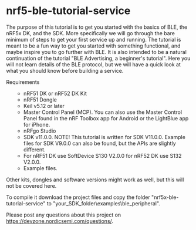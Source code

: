 # nrf5-ble-tutorial-service
The purpose of this tutorial is to get you started with the basics of BLE, the nRF5x DK, and the SDK. More specifically we will go through the bare minimum of steps to get your first service up and running. The tutorial is meant to be a fun way to get you started with something functional, and maybe inspire you to go further with BLE. It is also intended to be a natural continuation of the tutorial "BLE Advertising, a beginner's tutorial". Here you will not learn details of the BLE protocol, but we will have a quick look at what you should know before building a service. 

Requirements

<ul><ul>
<li>nRF51 DK or nRF52 DK Kit
<li>nRF51 Dongle
<li>Keil v5.12 or later
<li>Master Control Panel (MCP). You can also use the Master Control Panel found in the nRF Toolbox app for Android or the LightBlue app for iPhone.
<li>nRFgo Studio
<li>SDK v11.0.0. NOTE! This tutorial is written for SDK V11.0.0. Example files for SDK V9.0.0 can also be found, but the APIs are slightly different.
<li>For nRF51 DK use SoftDevice S130 V2.0.0 for nRF52 DK use S132 V2.0.0.
<li>Example files.
</ul></ul>

Other kits, dongles and software versions might work as well, but this will not be covered here.

To compile it download the project files and copy the folder "nrf5x-ble-tutorial-service" to "your_SDK_folder\examples\ble_peripheral". 

Please post any questions about this project on https://devzone.nordicsemi.com/questions/.
